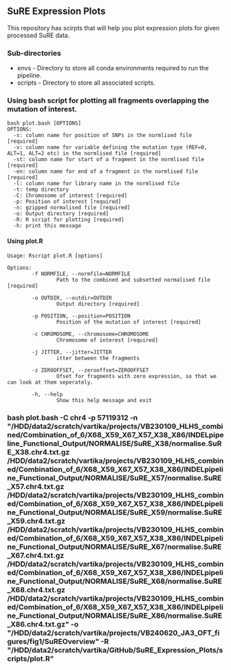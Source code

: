 ## SuRE Expression Plots
This repository has scirpts that will help you plot expression plots for given processed SuRE data.

### Sub-directories
* envs - Directory to store all conda environments required to run the pipeline. 
* scripts - Directory to store all associated scripts.

### Using bash script for plotting all fragments overlapping the mutation of interest.
```
bash plot.bash [OPTIONS]
OPTIONS:
  -s: column name for position of SNPs in the normlised file [required]
  -v: column name for variable defining the mutation type (REF=0, ALT=1, ALT=2 etc) in the normlised file [required]
  -st: column name for start of a fragment in the normlised file [required]
  -en: column name for end of a fragment in the normlised file [required]
  -l: column name for library name in the normlised file
  -t: temp directory
  -C: Chromosome of interest [required]
  -p: Position of interest [required]
  -n: gzipped normalised file [required]
  -o: Output directory [required]
  -R: R script for plotting [required]
  -h: print this message
```
#### Using plot.R
```
Usage: Rscript plot.R [options]

Options:
        -f NORMFILE, --normfile=NORMFILE
                Path to the combined and subsetted normalised file [required]

        -o OUTDIR, --outdir=OUTDIR
                Output directory [required]

        -p POSITION, --position=POSITION
                Position of the mutation of interest [required]

        -c CHROMOSOME, --chromosome=CHROMOSOME
                Chromosome of interest [required]

        -j JITTER, --jitter=JITTER
                itter between the fragments

        -z ZEROOFFSET, --zerooffset=ZEROOFFSET
                Ofset for fragments with zero expression, so that we can look at them seperately.

        -h, --help
                Show this help message and exit

```
### bash plot.bash -C chr4 -p 57119312 -n "/HDD/data2/scratch/vartika/projects/VB230109_HLHS_combined/Combination_of_6/X68_X59_X67_X57_X38_X86/INDELpipeline_Functional_Output/NORMALISE/SuRE_X38/normalise.SuRE_X38.chr4.txt.gz /HDD/data2/scratch/vartika/projects/VB230109_HLHS_combined/Combination_of_6/X68_X59_X67_X57_X38_X86/INDELpipeline_Functional_Output/NORMALISE/SuRE_X57/normalise.SuRE_X57.chr4.txt.gz /HDD/data2/scratch/vartika/projects/VB230109_HLHS_combined/Combination_of_6/X68_X59_X67_X57_X38_X86/INDELpipeline_Functional_Output/NORMALISE/SuRE_X59/normalise.SuRE_X59.chr4.txt.gz /HDD/data2/scratch/vartika/projects/VB230109_HLHS_combined/Combination_of_6/X68_X59_X67_X57_X38_X86/INDELpipeline_Functional_Output/NORMALISE/SuRE_X67/normalise.SuRE_X67.chr4.txt.gz /HDD/data2/scratch/vartika/projects/VB230109_HLHS_combined/Combination_of_6/X68_X59_X67_X57_X38_X86/INDELpipeline_Functional_Output/NORMALISE/SuRE_X68/normalise.SuRE_X68.chr4.txt.gz /HDD/data2/scratch/vartika/projects/VB230109_HLHS_combined/Combination_of_6/X68_X59_X67_X57_X38_X86/INDELpipeline_Functional_Output/NORMALISE/SuRE_X86/normalise.SuRE_X86.chr4.txt.gz" -o "/HDD/data2/scratch/vartika/projects/VB240620_JA3_OFT_figures/fig1/SuREOverview" -R "/HDD/data2/scratch/vartika/GitHub/SuRE_Expression_Plots/scripts/plot.R"

